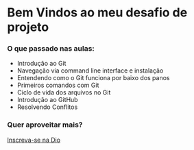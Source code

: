 #  Bem Vindos ao meu desafio de projeto

### O que passado nas aulas:

- Introdução ao Git
- Navegação via command line interface e instalação
- Entendendo como o Git funciona por baixo dos panos
- Primeiros comandos com Git
- Ciclo de vida dos arquivos no Git
- Introdução ao GitHub
- Resolvendo Conflitos

### Quer aproveitar mais?

[Inscreva-se na Dio](web.dio.me)

